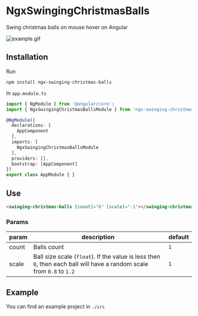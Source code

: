 # NgxSwingingChristmasBalls

Swing christmas balls on mouse hover on Angular

![example.gif](https://i.postimg.cc/TYmzYKjp/example.gif)

## Installation

Run
``` shell
npm install ngx-swinging-christmas-balls
```

In `app.module.ts`
``` ts
import { NgModule } from '@angular/core';
import { NgxSwingingChristmasBallsModule } from 'ngx-swinging-christmas-balls';

@NgModule({
  declarations: [
    AppComponent
  ],
  imports: [
    NgxSwingingChristmasBallsModule
  ],
  providers: [],
  bootstrap: [AppComponent]
})
export class AppModule { }
```

## Use

``` html
<swinging-christmas-balls [count]="6" [scale]="-1"></swinging-christmas-balls>
```

### Params
|param|description|default|
|---|---|---|
|count| Balls count |`1`|
|scale| Ball size scale (`float`). If the value is less then `0`, then each ball will have a random scale from `0.8` to `1.2` | `1` |

## Example
You can find an example project in `./src`
